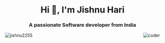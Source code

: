 <h1 align="center">Hi 👋, I'm Jishnu Hari</h1>
<h3 align="center">A passionate Software developer from India</h3>

<img align="right" alt="coder" src="https://i.pinimg.com/originals/e8/f4/53/e8f453469a3ec97ecd354df465d73913.gif">

<p align="left"> <img src="https://komarev.com/ghpvc/?username=jishnu2255&label=Profile%20views&color=0e75b6&style=flat" alt="jishnu2255" /> </p>


